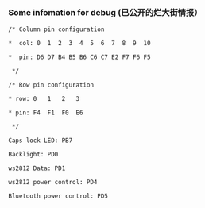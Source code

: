 ### Some infomation for debug  \(已公开的烂大街情报）

`/* Column pin configuration`

` *  col: 0  1  2  3  4  5  6  7  8  9  10  `

` *  pin: D6 D7 B4 B5 B6 C6 C7 E2 F7 F6 F5 `

` */`

`/* Row pin configuration`

` * row: 0   1   2   3   `

` * pin: F4  F1  F0  E6  `

` */`

`Caps lock LED: PB7`

`Backlight: PD0`

`ws2812 Data: PD1`

`ws2812 power control: PD4`

`Bluetooth power control: PD5`

